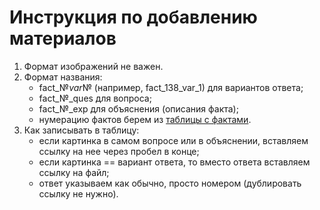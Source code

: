 # Инструкция по добавлению материалов

1. Формат изображений не важен.
2. Формат названия:
    * fact_№_var_№ (например, fact_138_var_1) для вариантов ответа;
    * fact_№_ques для вопроса;
    * fact_№_exp для объяснения (описания факта);
    * нумерацию фактов берем из [таблицы с фактами](https://docs.google.com/spreadsheets/d/1QFlWrxqHyPia2qTCw8-VDy3zysB6KSbPY6PewHKltfg/edit#gid=1085490637).
4. Как записывать в таблицу:
    * если картинка в самом вопросе или в объяснении, вставляем ссылку на нее через пробел в конце;
    * если картинка == вариант ответа, то вместо ответа вставляем ссылку на файл;
    * ответ указываем как обычно, просто номером (дублировать ссылку не нужно).
